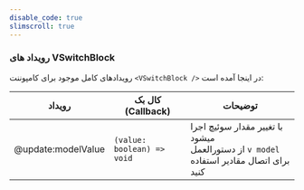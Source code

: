 ```yaml
---
disable_code: true
slimscroll: true
---
```


### رویداد های VSwitchBlock

رویدادهای کامل موجود برای کامپوننت `<VSwitchBlock />` در اینجا آمده است:

| رویداد             | کال بک (Callback)                                           | توضیحات                                                                                     |
| ------------------ | ----------------------------------------------------------- | ------------------------------------------------------------------------------------------- |
| @update:modelValue | <span class="is-function">`(value: boolean) => void`</span> | با تغییر مقدار سوئیچ اجرا میشود<br />از دستورالعمل `v model` برای اتصال مقادیر استفاده کنید |
